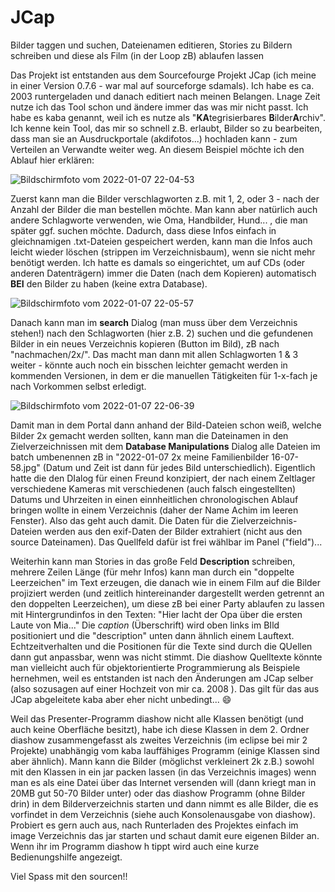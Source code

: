 # JCap
Bilder taggen und suchen, Dateienamen editieren, Stories zu Bildern schreiben und diese als Film (in der Loop zB) ablaufen lassen


Das Projekt ist entstanden aus dem Sourcefourge Projekt JCap (ich meine in einer Version 0.7.6 - war mal auf sourceforge sdamals). Ich habe es ca. 2003 runtergeladen und danach editiert nach meinen Belangen. Lnage Zeit nutze ich das Tool schon und ändere immer das was mir nicht passt. Ich habe es kaba genannt, weil ich es nutze als "**KA**tegrisierbares **B**ilder**A**rchiv". Ich kenne kein Tool, das mir so schnell z.B. erlaubt, Bilder so zu bearbeiten, dass man sie an Ausdruckportale (akdifotos...) hochladen kann - zum Verteilen an Verwandte weiter weg. An diesem Beispiel möchte ich den Ablauf hier erklären:

![Bildschirmfoto vom 2022-01-07 22-04-53](https://user-images.githubusercontent.com/56628625/148612770-92f349b0-ce67-4343-ad86-91e1e5b0ec5a.png)

Zuerst kann man die Bilder verschlagworten z.B. mit 1, 2, oder 3 - nach der Anzahl der Bilder die man bestellen möchte.
  Man kann aber natürlich auch andere Schlagworte verwenden, wie Oma, Handbilder, Hund... , die man später ggf. suchen möchte. Dadurch, dass diese Infos einfach in gleichnamigen .txt-Dateien gespeichert werden, kann man die Infos auch leicht wieder löschen (strippen im Verzeichnisbaum), wenn sie nicht mehr benötigt werden. Ich hatte es damals so eingerichtet, um auf CDs (oder anderen Datenträgern) immer die Daten (nach dem Kopieren) automatisch **BEI** den Bilder zu haben (keine extra Database).
  
![Bildschirmfoto vom 2022-01-07 22-05-57](https://user-images.githubusercontent.com/56628625/148613088-15ddd0a7-30a0-4950-a18c-8439361a36c3.png)

Danach kann man im **search** Dialog (man muss über dem Verzeichnis stehen!) nach den Schlagworten (hier z.B. 2) suchen und die gefundenen Bilder in ein neues Verzeichnis kopieren (Button im Bild), zB nach "nachmachen/2x/". Das macht man dann mit allen Schlagworten 1 & 3 weiter - könnte auch noch ein bisschen leichter gemacht werden in kommenden Versionen, in dem er die manuellen Tätigkeiten für 1-x-fach je nach Vorkommen selbst erledigt.

![Bildschirmfoto vom 2022-01-07 22-06-39](https://user-images.githubusercontent.com/56628625/148613323-53e6d57a-1105-44ef-9600-177ae4844776.png)

Damit man in dem Portal dann anhand der Bild-Dateien schon weiß, welche Bilder 2x gemacht werden sollten, kann man die Dateinamen in den Zielverzeichnissen mit dem **Database Manipulations** Dialog alle Dateien im batch umbenennen zB in "2022-01-07 2x meine Familienbilder 16-07-58.jpg" (Datum und Zeit ist dann für jedes Bild unterschiedlich).
Eigentlich hatte die den DIalog für einen Freund konzipiert, der nach einem Zeltlager verschiedene Kameras mit verschiedenen (auch falsch eingestellten) Datums und Uhrzeiten in einen einnheitlichen chronologischen Ablauf bringen wollte in einem Verzeichnis (daher der Name Achim im leeren Fenster). Also das geht auch damit.
Die Daten für die Zielverzeichnis-Dateien werden aus den exif-Daten der Bilder extrahiert (nicht aus den source Dateinamen). Das Quellfeld dafür ist frei wählbar im Panel ("field")...

Weiterhin kann man Stories in das große Feld **Description** schreiben, mehrere Zeilen Länge (für mehr Infos) kann man durch ein "doppelte Leerzeichen" im Text erzeugen, die danach wie in einem Film auf die Bilder projiziert werden (und zeitlich hintereinander dargestellt werden getrennt an den doppelten Leerzeichen), um diese zB bei einer Party ablaufen zu lassen mit Hintergrundinfos in den Texten: "Hier lacht der Opa über die ersten Laute von Mia..."
Die *caption* (Überschrift) wird oben links im BIld positioniert und die "description" unten dann ähnlich einem Lauftext. Echtzeitverhalten und die Positionen für die Texte sind durch die QUellen dann gut anpassbar, wenn was nicht stimmt.
Die diashow Quelltexte könnte man vielleicht auch für objektorientierte Programmierung als Beispiele hernehmen, weil es entstanden ist nach den Änderungen am JCap selber (also sozusagen auf einer Hochzeit von mir ca. 2008 ). Das gilt für das aus JCap abgeleitete kaba aber eher nicht unbedingt... 😄

Weil das Presenter-Programm diashow nicht alle Klassen benötigt (und auch keine Oberfläche besitzt), habe ich diese Klassen in dem 2. Ordner diashow zusammengefasst als zweites Verzeichnis (im eclipse bei mir 2 Projekte) unabhängig vom kaba lauffähiges Programm (einige Klassen sind aber ähnlich). Mann kann die Bilder (möglichst verkleinert 2k z.B.) sowohl mit den Klassen in ein jar packen lassen (in das Verzeichnis images) wenn man es als eine Datei über das Internet versenden will (dann kriegt man in 20MB gut 50-70 Bilder unter) oder das diashow Programm (ohne Bilder drin) in dem Bilderverzeichnis starten und dann nimmt es alle Bilder, die es vorfindet in dem Verzeichnis (siehe auch Konsolenausgabe von diashow). Probiert es gern auch aus, nach Runterladen des Projektes einfach im image Verzeichnis das jar starten und schaut damit eure eigenen Bilder an. Wenn ihr im Programm diashow h tippt wird auch eine kurze Bedienungshilfe angezeigt. 

Viel Spass mit den sourcen!!
